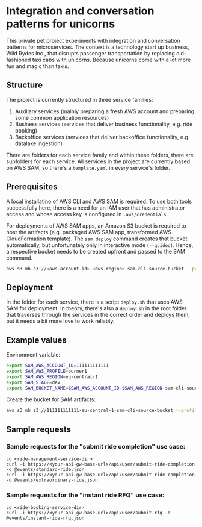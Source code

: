 # Integration and conversation patterns for unicorns

This private pet project experiments with integration and conversation patterns for microservices. The context is a technology start up business, Wild Rydes Inc., that disrupts passenger transportation by replacing old-fashioned taxi cabs with unicorns. Because unicorns come with a lot more fun and magic than taxis.

## Structure

The project is currently structured in three service families:
1. Auxiliary services (mainly preparing a fresh AWS account and preparing some common application resources)
1. Business services (services that deliver business functionality, e.g. ride booking)
1. Backoffice services (services that deliver backoffice functionality, e.g. datalake ingestion)

There are folders for each service family and within these folders, there are subfolders for each service. All services in the project are currently based on AWS SAM, so there's a `template.yaml` in every service's folder.

## Prerequisites

A local installatino of AWS CLI and AWS SAM is required. To use both tools successfully here, there is a need for an IAM user that has administrator access and whose access key is configured in `.aws/credentials`.

For deployments of AWS SAM apps, an Amazon S3 bucket is required to host the artifacts (e.g. packaged AWS SAM app, transformed AWS CloudFormation template). The `sam deploy` command creates that bucket automatically, but unfortunately only in interactive mode (`--guided`). Hence, a respective bucket needs to be created upfront and passed to the SAM command.

```bash
aws s3 mb s3://<aws-account-id>-<aws-region>-sam-cli-source-bucket --profile <profile> --region <aws-region>
```

## Deployment

In the folder for each service, there is a script `deploy.sh` that uses AWS SAM for deployment. In theory, there's also a `deploy.sh` in the root folder that traverses through the services in the correct order and deploys them, but it needs a bit more love to work reliably.

## Example values

Environment variable:

```bash
export SAM_AWS_ACCOUNT_ID=111111111111
export SAM_AWS_PROFILE=burner1
export SAM_AWS_REGION=eu-central-1
export SAM_STAGE=dev
export SAM_BUCKET_NAME=$SAM_AWS_ACCOUNT_ID-$SAM_AWS_REGION-sam-cli-source-bucket
```

Create the bucket for SAM artifacts:

```bash
aws s3 mb s3://111111111111-eu-central-1-sam-cli-source-bucket --profile burner1 --region eu-central-1
```

## Sample requests

### Sample requests for the "submit ride completion" use case:

    cd <ride-management-service-dir>
    curl -i https://<your-api-gw-base-url>/api/user/submit-ride-completion -d @events/standard-ride.json
    curl -i https://<your-api-gw-base-url>/api/user/submit-ride-completion -d @events/extraordinary-ride.json

### Sample requests for the "instant ride RFQ" use case:

    cd <ride-booking-service-dir>
    curl -i https://<your-api-gw-base-url>/api/user/submit-rfq -d @events/instant-ride-rfq.json
